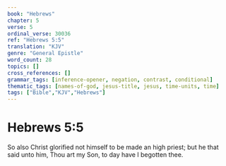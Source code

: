```yaml
---
book: "Hebrews"
chapter: 5
verse: 5
ordinal_verse: 30036
ref: "Hebrews 5:5"
translation: "KJV"
genre: "General Epistle"
word_count: 28
topics: []
cross_references: []
grammar_tags: [inference-opener, negation, contrast, conditional]
thematic_tags: [names-of-god, jesus-title, jesus, time-units, time]
tags: ["Bible","KJV","Hebrews"]
---
```


# Hebrews 5:5

So also Christ glorified not himself to be made an high priest; but he that said unto him, Thou art my Son, to day have I begotten thee.
